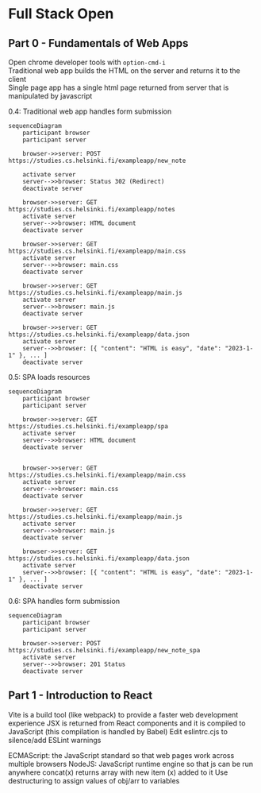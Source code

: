 # Full Stack Open

## Part 0 - Fundamentals of Web Apps

Open chrome developer tools with `option-cmd-i`  
Traditional web app builds the HTML on the server and returns it to the client  
Single page app has a single html page returned from server that is manipulated by javascript

0.4: Traditional web app handles form submission

```mermaid
sequenceDiagram
    participant browser
    participant server

    browser->>server: POST https://studies.cs.helsinki.fi/exampleapp/new_note

    activate server
    server-->>browser: Status 302 (Redirect)
    deactivate server

    browser->>server: GET https://studies.cs.helsinki.fi/exampleapp/notes
    activate server
    server-->>browser: HTML document
    deactivate server

    browser->>server: GET https://studies.cs.helsinki.fi/exampleapp/main.css
    activate server
    server-->>browser: main.css
    deactivate server

    browser->>server: GET https://studies.cs.helsinki.fi/exampleapp/main.js
    activate server
    server-->>browser: main.js
    deactivate server

    browser->>server: GET https://studies.cs.helsinki.fi/exampleapp/data.json
    activate server
    server-->>browser: [{ "content": "HTML is easy", "date": "2023-1-1" }, ... ]
    deactivate server
```

0.5: SPA loads resources

```mermaid
sequenceDiagram
    participant browser
    participant server

    browser->>server: GET https://studies.cs.helsinki.fi/exampleapp/spa
    activate server
    server-->>browser: HTML document
    deactivate server


    browser->>server: GET https://studies.cs.helsinki.fi/exampleapp/main.css
    activate server
    server-->>browser: main.css
    deactivate server

    browser->>server: GET https://studies.cs.helsinki.fi/exampleapp/main.js
    activate server
    server-->>browser: main.js
    deactivate server

    browser->>server: GET https://studies.cs.helsinki.fi/exampleapp/data.json
    activate server
    server-->>browser: [{ "content": "HTML is easy", "date": "2023-1-1" }, ... ]
    deactivate server
```

0.6: SPA handles form submission

```mermaid
sequenceDiagram
    participant browser
    participant server

    browser->>server: POST https://studies.cs.helsinki.fi/exampleapp/new_note_spa
    activate server
    server-->>browser: 201 Status
    deactivate server
```

## Part 1 - Introduction to React

Vite is a build tool (like webpack) to provide a faster web development experience
JSX is returned from React components and it is compiled to JavaScript (this compilation is handled by Babel)
Edit eslintrc.cjs to silence/add ESLint warnings

ECMAScript: the JavaScript standard so that web pages work across multiple browsers
NodeJS: JavaScript runtime engine so that js can be run anywhere
concat(x) returns array with new item (x) added to it
Use destructuring to assign values of obj/arr to variables
